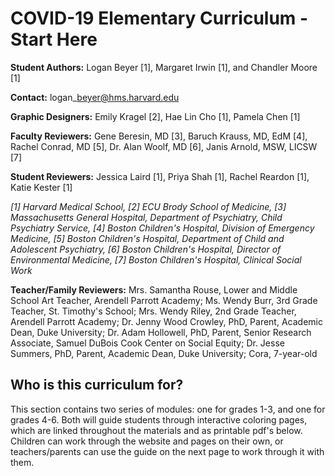 # COVID-19 Elementary Curriculum - Start Here

**Student Authors:** Logan Beyer \[1\], Margaret Irwin \[1\], and Chandler Moore \[1\]

**Contact:** logan\_beyer@hms.harvard.edu

**Graphic Designers:** Emily Kragel \[2\], Hae Lin Cho \[1\], Pamela Chen \[1\]

**Faculty Reviewers:** Gene Beresin, MD \[3\], Baruch Krauss, MD, EdM \[4\], Rachel Conrad, MD \[5\], Dr. Alan Woolf, MD \[6\], Janis Arnold, MSW, LICSW \[7\]

**Student Reviewers:** Jessica Laird \[1\], Priya Shah \[1\], Rachel Reardon \[1\], Katie Kester \[1\]

_\[1\] Harvard Medical School, \[2\] ECU Brody School of Medicine, \[3\] Massachusetts General Hospital, Department of Psychiatry, Child Psychiatry Service, \[4\] Boston Children's Hospital, Division of Emergency Medicine, \[5\] Boston Children's Hospital, Department of Child and Adolescent Psychiatry, \[6\] Boston Children's Hospital, Director of Environmental Medicine, \[7\] Boston Children's Hospital, Clinical Social Work_

**Teacher/Family Reviewers:**  Mrs. Samantha Rouse, Lower and Middle School Art Teacher, Arendell Parrott Academy; Ms. Wendy Burr, 3rd Grade Teacher, St. Timothy's School; Mrs. Wendy Riley, 2nd Grade Teacher, Arendell Parrott Academy; Dr. Jenny Wood Crowley, PhD, Parent, Academic Dean, Duke University; Dr. Adam Hollowell, PhD, Parent, Senior Research Associate, Samuel DuBois Cook Center on Social Equity; Dr. Jesse Summers, PhD, Parent, Academic Dean, Duke University; Cora, 7-year-old

## Who is this curriculum for?

This section contains two series of modules: one for grades 1-3, and one for grades 4-6. Both will guide students through interactive coloring pages, which are linked throughout the materials and as printable pdf's below. Children can work through the website and pages on their own, or teachers/parents can use the guide on the next page to work through it with them.





